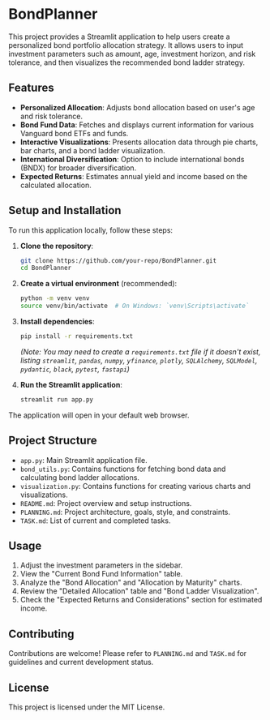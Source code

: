 # BondPlanner

This project provides a Streamlit application to help users create a personalized bond portfolio allocation strategy. It allows users to input investment parameters such as amount, age, investment horizon, and risk tolerance, and then visualizes the recommended bond ladder strategy.

## Features

- **Personalized Allocation**: Adjusts bond allocation based on user's age and risk tolerance.
- **Bond Fund Data**: Fetches and displays current information for various Vanguard bond ETFs and funds.
- **Interactive Visualizations**: Presents allocation data through pie charts, bar charts, and a bond ladder visualization.
- **International Diversification**: Option to include international bonds (BNDX) for broader diversification.
- **Expected Returns**: Estimates annual yield and income based on the calculated allocation.

## Setup and Installation

To run this application locally, follow these steps:

1.  **Clone the repository**:
    ```bash
    git clone https://github.com/your-repo/BondPlanner.git
    cd BondPlanner
    ```

2.  **Create a virtual environment** (recommended):
    ```bash
    python -m venv venv
    source venv/bin/activate  # On Windows: `venv\Scripts\activate`
    ```

3.  **Install dependencies**:
    ```bash
    pip install -r requirements.txt
    ```
    *(Note: You may need to create a `requirements.txt` file if it doesn't exist, listing `streamlit`, `pandas`, `numpy`, `yfinance`, `plotly`, `SQLAlchemy`, `SQLModel`, `pydantic`, `black`, `pytest`, `fastapi`)*

4.  **Run the Streamlit application**:
    ```bash
    streamlit run app.py
    ```

The application will open in your default web browser.

## Project Structure

-   `app.py`: Main Streamlit application file.
-   `bond_utils.py`: Contains functions for fetching bond data and calculating bond ladder allocations.
-   `visualization.py`: Contains functions for creating various charts and visualizations.
-   `README.md`: Project overview and setup instructions.
-   `PLANNING.md`: Project architecture, goals, style, and constraints.
-   `TASK.md`: List of current and completed tasks.

## Usage

1.  Adjust the investment parameters in the sidebar.
2.  View the "Current Bond Fund Information" table.
3.  Analyze the "Bond Allocation" and "Allocation by Maturity" charts.
4.  Review the "Detailed Allocation" table and "Bond Ladder Visualization".
5.  Check the "Expected Returns and Considerations" section for estimated income.

## Contributing

Contributions are welcome! Please refer to `PLANNING.md` and `TASK.md` for guidelines and current development status.

## License

This project is licensed under the MIT License.
